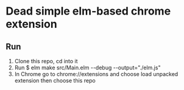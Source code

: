 # Dead simple elm-based chrome extension

## Run

1. Clone this repo, cd into it
2. Run \$ elm make src/Main.elm --debug --output="./elm.js"
3. In Chrome go to chrome://extensions and choose load unpacked extension then choose this repo
